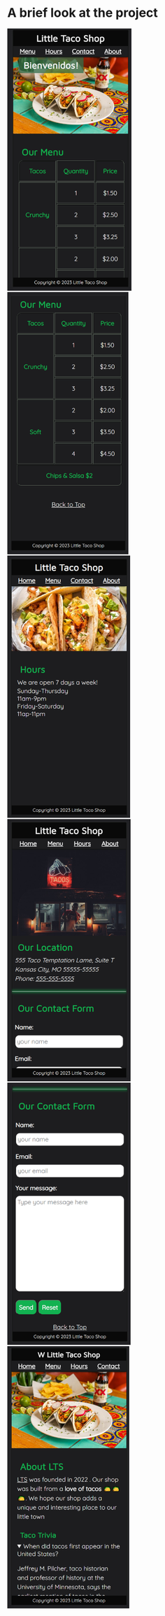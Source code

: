 <h1>A brief look at the project</h1>
<img src="screenshots/1.png" height="600">
<img src="screenshots/2.png" height="600">
<img src="screenshots/3.png" height="600">
<img src="screenshots/4.png" height="600">
<img src="screenshots/5.png" height="600">
<img src="screenshots/6.png" height="600">